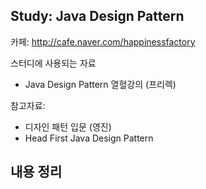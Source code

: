 ## Study: Java Design Pattern
카페: http://cafe.naver.com/happinessfactory

스터디에 사용되는 자료
- Java Design Pattern 열혈강의 (프리렉)

참고자료:
- 디자인 패턴 입문 (영진)
- Head First Java Design Pattern


내용 정리
-

